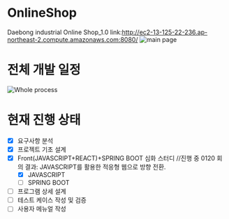 # OnlineShop
Daebong industrial Online Shop_1.0
link:http://ec2-13-125-22-236.ap-northeast-2.compute.amazonaws.com:8080/
![main page](https://user-images.githubusercontent.com/63450823/150277556-f738cd2f-bb70-4253-8c7a-edd3c7419ca0.GIF)
# 전체 개발 일정
![Whole process](https://user-images.githubusercontent.com/63450823/150276794-90a3b8e9-b3a1-4d0f-b206-0d9807f04ac2.GIF)
# 현재 진행 상태
- [X] 요구사항 분석
- [X] 프로젝트 기초 설계
- [X] Front(JAVASCRIPT+REACT)+SPRING BOOT 심화 스터디 //진행 중 0120 회의 결과: JAVASCRIPT를 활용한 적응형 웹으로 방향 전환.
  - [X] JAVASCRIPT
  - [ ] SPRING BOOT
- [ ] 프로그램 상세 설계
- [ ] 테스트 케이스 작성 및 검증
- [ ] 사용자 메뉴얼 작성
